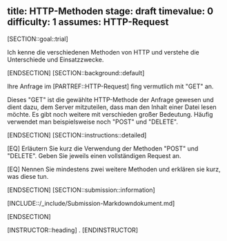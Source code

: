 title: HTTP-Methoden
stage: draft
timevalue: 0
difficulty: 1
assumes: HTTP-Request
---
[SECTION::goal::trial]

Ich kenne die verschiedenen Methoden von HTTP und verstehe die Unterschiede und Einsatzzwecke.

[ENDSECTION]
[SECTION::background::default]

Ihre Anfrage im [PARTREF::HTTP-Request] fing vermutlich mit "GET" an.

Dieses "GET" ist die gewählte HTTP-Methode der Anfrage gewesen und dient dazu, dem Server
mitzuteilen, dass man den Inhalt einer Datei lesen möchte. Es gibt noch weitere mit verschieden
großer Bedeutung. Häufig verwendet man beispielsweise noch "POST" und "DELETE".

[ENDSECTION]
[SECTION::instructions::detailed]

[EQ] Erläutern Sie kurz die Verwendung der Methoden "POST" und "DELETE". Geben Sie jeweils einen
vollständigen Request an.

[EQ] Nennen Sie mindestens zwei weitere Methoden und erklären sie kurz, was diese tun.

[ENDSECTION]
[SECTION::submission::information]

[INCLUDE::/_include/Submission-Markdowndokument.md]

[ENDSECTION]

[INSTRUCTOR::heading]
.
[ENDINSTRUCTOR]
